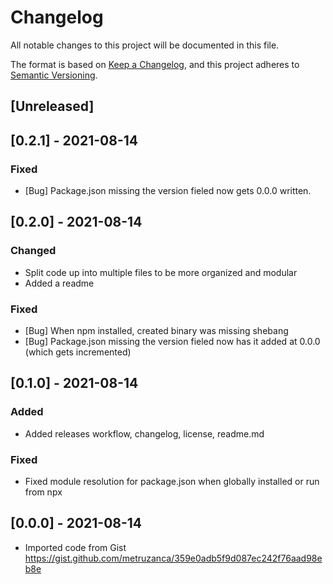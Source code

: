# Changelog
All notable changes to this project will be documented in this file.

The format is based on [Keep a Changelog](https://keepachangelog.com/en/1.0.0/),
and this project adheres to [Semantic Versioning](https://semver.org/spec/v2.0.0.html).

## [Unreleased]

## [0.2.1] - 2021-08-14
### Fixed
- [Bug] Package.json missing the version fieled now gets 0.0.0 written.

## [0.2.0] - 2021-08-14
### Changed
- Split code up into multiple files to be more organized and modular
- Added a readme
### Fixed
- [Bug] When npm installed, created binary was missing shebang
- [Bug] Package.json missing the version fieled now has it added at 0.0.0 (which gets incremented)
## [0.1.0] - 2021-08-14

### Added
- Added releases workflow, changelog, license, readme.md

### Fixed
- Fixed module resolution for package.json when globally installed or run from npx

## [0.0.0] - 2021-08-14
- Imported code from Gist https://gist.github.com/metruzanca/359e0adb5f9d087ec242f76aad98eb8e